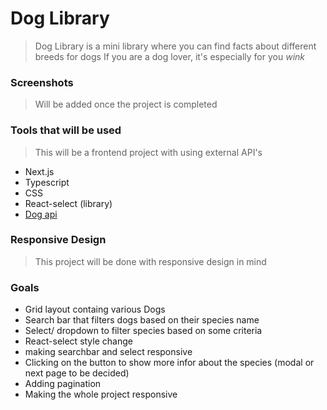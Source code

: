 # Dog Library

> Dog Library is a mini library where you can find facts about different breeds for dogs
> If you are a dog lover, it's especially for you *wink*

### Screenshots
> Will be added once the project is completed

### Tools that will be used
> This will be a frontend project with using external API's
- Next.js
- Typescript
- CSS
- React-select (library)
- [Dog api](https://thedogapi.com/)

### Responsive Design
> This project will be done with responsive design in mind

### Goals
- Grid layout containg various Dogs
- Search bar that filters dogs based on their species name
- Select/ dropdown to filter species based on some criteria
- React-select style change
- making searchbar and select responsive
- Clicking on the button to show more infor about the species (modal or next page to be decided)
- Adding pagination
- Making the whole project responsive
